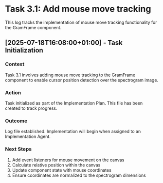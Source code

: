 # Task 3.1: Add mouse move tracking

This log tracks the implementation of mouse move tracking functionality for the GramFrame component.

## [2025-07-18T16:08:00+01:00] - Task Initialization

### Context
Task 3.1 involves adding mouse move tracking to the GramFrame component to enable cursor position detection over the spectrogram image.

### Action
Task initialized as part of the Implementation Plan. This file has been created to track progress.

### Outcome
Log file established. Implementation will begin when assigned to an Implementation Agent.

### Next Steps
1. Add event listeners for mouse movement on the canvas
2. Calculate relative position within the canvas
3. Update component state with mouse coordinates
4. Ensure coordinates are normalized to the spectrogram dimensions
